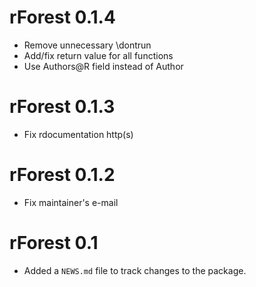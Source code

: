 <!-- NEWS.md is maintained by https://cynkra.github.io/fledge, do not edit -->

# rForest 0.1.4

* Remove unnecessary \dontrun
* Add/fix return value for all functions
* Use Authors@R field instead of Author


# rForest 0.1.3

* Fix rdocumentation http(s)


# rForest 0.1.2

* Fix maintainer's e-mail


# rForest 0.1

* Added a `NEWS.md` file to track changes to the package.
